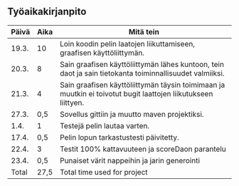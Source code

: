 ## Työaikakirjanpito

Päivä | Aika | Mitä tein
------------ | ------------- | ------------
19.3.  |  10  |    Loin koodin pelin laatojen liikuttamiseen, graafisen käyttöliittymän.
20.3.   |  8	| Sain graafisen käyttöliittymän lähes kuntoon, tein daot ja sain tietokanta toiminnallisuudet valmiiksi.
21.3.  |   4  |    Sain graafisen käyttöliittymän täysin toimimaan ja muutkin ei toivotut bugit laattojen liikutukseen liittyen.
27.3. | 0,5 | Sovellus gittiin ja muutto maven projektiksi.
1.4. | 1 | Testejä pelin lautaa varten.
17.4. | 0,5 | Pelin lopun tarkastustesti päivitetty.
22.4. | 3 | Testit 100% kattavuuteen ja scoreDaon parantelu
23.4. | 0,5 | Punaiset värit nappeihin ja jarin generointi
Total | 27,5 | Total time used for project
